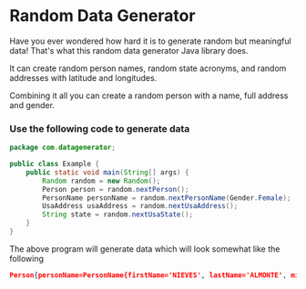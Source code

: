 # Random Data Generator

Have you ever wondered how hard it is to generate random but meaningful data! 
That's what this random data generator Java library does.

It can create random person names, random state acronyms, and random addresses with latitude and longitudes. 

Combining it all you can create a random person with a name, full address and gender.

### Use the following code to generate data
```java
package com.datagenerator;

public class Example {
    public static void main(String[] args) {
        Random random = new Random();
        Person person = random.nextPerson();
        PersonName personName = random.nextPersonName(Gender.Female);
        UsaAddress usaAddress = random.nextUsaAddress();
        String state = random.nextUsaState();
    }
}

``` 
The above program will generate data which will look somewhat like the following 

```JSON
Person{personName=PersonName{firstName='NIEVES', lastName='ALMONTE', middleInitial=W}, address=UsaAddress{city='HAMPSTEAD', zip='03841', stateAcronym='NH', number='6', street='WESTWOOD RD', unit='', lat='42.8791028', lon='-71.1897373'}, gender=Female}

```